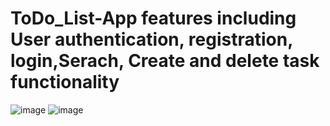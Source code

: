 # ToDo_List-App features including User authentication, registration, login,Serach, Create and delete task functionality
![image](https://user-images.githubusercontent.com/85700971/188222090-38b2f0f2-4af8-4790-b0b4-d3a6bd24712d.png)
![image](https://user-images.githubusercontent.com/85700971/188222193-3cc00706-1bf3-4150-ba4c-c301f0ce7433.png)







